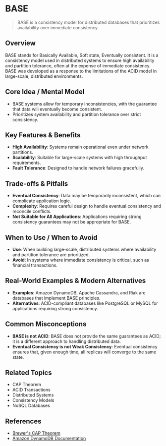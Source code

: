 # BASE

> BASE is a consistency model for distributed databases that prioritizes availability over immediate consistency.

## Overview
BASE stands for Basically Available, Soft state, Eventually consistent. It is a consistency model used in distributed systems to ensure high availability and partition tolerance, often at the expense of immediate consistency. BASE was developed as a response to the limitations of the ACID model in large-scale, distributed environments.

## Core Idea / Mental Model
- BASE systems allow for temporary inconsistencies, with the guarantee that data will eventually become consistent.
- Prioritizes system availability and partition tolerance over strict consistency.

## Key Features & Benefits
- **High Availability**: Systems remain operational even under network partitions.
- **Scalability**: Suitable for large-scale systems with high throughput requirements.
- **Fault Tolerance**: Designed to handle network failures gracefully.

## Trade-offs & Pitfalls
- **Eventual Consistency**: Data may be temporarily inconsistent, which can complicate application logic.
- **Complexity**: Requires careful design to handle eventual consistency and reconcile conflicts.
- **Not Suitable for All Applications**: Applications requiring strong consistency guarantees may not be appropriate for BASE.

## When to Use / When to Avoid
- **Use**: When building large-scale, distributed systems where availability and partition tolerance are prioritized.
- **Avoid**: In systems where immediate consistency is critical, such as financial transactions.

## Real-World Examples & Modern Alternatives
- **Examples**: Amazon DynamoDB, Apache Cassandra, and Riak are databases that implement BASE principles.
- **Alternatives**: ACID-compliant databases like PostgreSQL or MySQL for applications requiring strong consistency.

## Common Misconceptions
- **BASE is not ACID**: BASE does not provide the same guarantees as ACID; it is a different approach to handling distributed data.
- **Eventual Consistency is not Weak Consistency**: Eventual consistency ensures that, given enough time, all replicas will converge to the same state.

## Related Topics
- CAP Theorem
- ACID Transactions
- Distributed Systems
- Consistency Models
- NoSQL Databases

## References
- [Brewer's CAP Theorem](https://www.infoq.com/articles/cap-twelve-years-later-how-the-rules-have-changed/)
- [Amazon DynamoDB Documentation](https://docs.aws.amazon.com/amazondynamodb/latest/developerguide/Introduction.html)